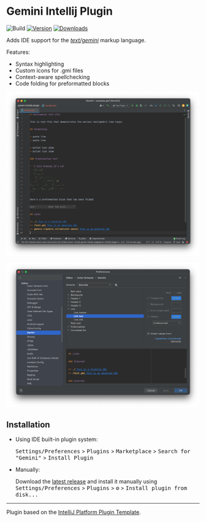 # Gemini Intellij Plugin

![Build](https://github.com/michael-lazar/gemini-intellij-plugin/workflows/Build/badge.svg)
[![Version](https://img.shields.io/jetbrains/plugin/v/com.github.michaellazar.gemini_plugin.svg)](https://plugins.jetbrains.com/plugin/com.github.michaellazar.gemini_plugin)
[![Downloads](https://img.shields.io/jetbrains/plugin/d/com.github.michaellazar.gemini_plugin.svg)](https://plugins.jetbrains.com/plugin/com.github.michaellazar.gemini_plugin)

<!-- Plugin description -->
Adds IDE support for the [*text/gemini*](https://gemini.circumlunar.space/docs/) markup language.

Features:

- Syntax highlighting
- Custom icons for .gmi files
- Context-aware spellchecking
- Code folding for preformatted blocks
<!-- Plugin description end -->

<p align="center"><img src="resources/gemini-editor.png"></p>

<p align="center"><img src="resources/gemini-color-preferences.png"></p>

## Installation

- Using IDE built-in plugin system:
  
  <kbd>Settings/Preferences</kbd> > <kbd>Plugins</kbd> > <kbd>Marketplace</kbd> > <kbd>Search for "Gemini"</kbd> >
  <kbd>Install Plugin</kbd>
  
- Manually:

  Download the [latest release](https://github.com/michael-lazar/gemini-intellij-plugin/releases/latest) and install it manually using
  <kbd>Settings/Preferences</kbd> > <kbd>Plugins</kbd> > <kbd>⚙️</kbd> > <kbd>Install plugin from disk...</kbd>

---
Plugin based on the [IntelliJ Platform Plugin Template][template].

[template]: https://github.com/JetBrains/intellij-platform-plugin-template

